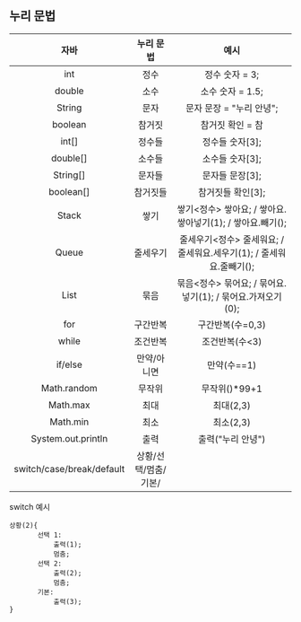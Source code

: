 
## 누리 문법

|자바|누리 문법|예시|
|:---:|:---:|:---:|
|int|정수|정수 숫자 = 3;|
|double|소수|소수 숫자 = 1.5;|
|String|문자|문자 문장 = "누리 안녕";|
|boolean|참거짓|참거짓 확인 = 참|
|int[]|정수들|정수들 숫자[3];|
|double[]|소수들|소수들 숫자[3];|
|String[]|문자들|문자들 문장[3];|
|boolean[]|참거짓들| 참거짓들 확인[3];|
|Stack|쌓기|쌓기<정수> 쌓아요; / 쌓아요.쌓아넣기(1); / 쌓아요.빼기();|
|Queue|줄세우기|줄세우기<정수> 줄세워요; / 줄세워요.세우기(1); / 줄세워요.줄빼기();|
|List|묶음|묶음<정수> 묶어요; / 묶어요.넣기(1); / 묶어요.가져오기(0);|
|for|구간반복|구간반복(수=0,3)|
|while|조건반복|조건반복(수<3)|
|if/else|만약/아니면|만약(수==1)|
|Math.random|무작위|무작위()*99+1|
|Math.max|최대|최대(2,3)|
|Math.min|최소|최소(2,3)|
|System.out.println|출력|출력("누리 안녕")|
|switch/case/break/default|상황/선택/멈춤/기본/|

switch 예시


    상황(2){
		   선택 1:
			   출력(1);
			   멈춤;
		   선택 2:
			   출력(2);
			   멈춤;
		   기본:
			   출력(3);
	}
